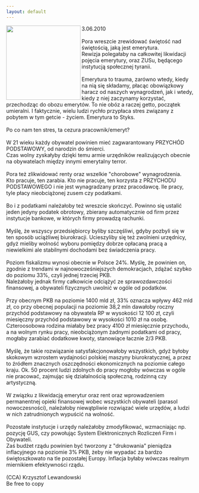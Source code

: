 ```yaml
---
layout: default
---
```

<img src="{{site.baseurl}}\articles\pictures\465.ZUS.jpg"  align="left" width="200"><!--37--><p>
3.06.2010<br><br>Pora wreszcie zrewidować świętość nad świętością, jaką jest emerytura.<br>Rewizja polegałaby na całkowitej likwidacji pojęcia emerytury, oraz ZUSu, będącego instytucją społecznej tyranii.<br><br>Emerytura to trauma, zarówno wtedy, kiedy na nią się składamy, płacąc obowiązkowy haracz od naszych wynagrodzeń, jak i wtedy, kiedy z niej zaczynamy korzystać, przechodząc do obozu emerytów. To nie obóz a raczej getto, początek umieralni. I faktycznie, wielu ludzi rychło przypłaca stres związany z pobytem w tym getcie - życiem. Emerytura to Styks.<br><br>Po co nam ten stres, ta cezura pracownik/emeryt?<br><br>W 21 wieku każdy obywatel powinien mieć zagwarantowany PRZYCHÓD PODSTAWOWY, od narodzin do śmierci.<br>Czas wolny zyskałyby dzięki temu armie urzędników realizujących obecnie na obywatelach między innymi emerytalny terror.<br><br>Pora też zlikwidować renty oraz wszelkie "chorobowe" wynagrodzenia.<br>Kto pracuje, ten zarabia. Kto nie pracuje, ten korzysta z PRZYCHODU PODSTAWOWEGO i nie jest wynagradzany przez pracodawcę. Ile pracy, tyle płacy nieobciążonej zusem czy podatkami.<br><br>Bo i z podatkami należałoby też wreszcie skończyć. Powinno się ustalić jeden jedyny podatek obrotowy, zbierany automatycznie od firm przez instytucje bankowe, w których firmy prowadzą rachunki.<br><br>Myślę, że wszyscy przedsiębiorcy byliby szczęśliwi, gdyby pozbyli się w ten sposób uciążliwej biurokracji. Ucieszyliby się też zwolnieni urzędnicy, gdyż mieliby wolność wyboru pomiędzy dobrze opłacaną pracą a niewielkimi ale stabilnymi dochodami bez świadczenia pracy.<br><br>Poziom fiskalizmu wynosi obecnie w Polsce 24%. Myślę, że powinien on, zgodnie z trendami w najnowocześniejszych demokracjach, zdążać szybko do poziomu 33%, czyli jednej trzeciej PKB. <br>Należałoby jednak firmy całkowicie odciążyć ze sprawozdawczości finansowej, a obywateli fizycznych uwolnić w ogóle od podatków.<br><br>Przy obecnym PKB na poziomie 1400 mld zł, 33% oznacza wpływy 462 mld zł, co przy obecnej populacji na poziomie 38,2 mln dawałoby roczny przychód podstawowy na obywatela RP w wysokości 12 100 zł, czyli miesięczny przychód podstawowy w wysokości 1010 zł na osobę.<br>Czteroosobowa rodzina miałaby bez pracy 4100 zł miesięcznie przychodu, a na wolnym rynku pracy, nieobciążonym żadnymi podatkami od pracy, mogłaby zarabiać dodatkowe kwoty, stanowiące łacznie 2/3 PKB.<br><br>Myślę, że takie rozwiązanie satysfakcjonowałoby wszystkich, gdyż byłoby skokowym wzrostem wydajności polskiej maszyny biurokratycznej, a przez to źródłem znacznych oszczędności ekonomicznych na poziomie całego kraju. Ok. 50 procent ludzi zdolnych do pracy mogłoby wówczas w ogóle nie pracować, zajmując się działalnością społeczną, rodzinną czy artystyczną.<br><br>W związku z likwidacją emerytur oraz rent oraz wprowadzeniem permanentnej opieki finansowej wobec wszystkich obywateli (parasol nowoczesności), należałoby niewątpliwie rozwiązać wiele urzędów, a ludzi w nich zatrudnionych wypuścić na wolność.<br><br>Pozostałe instytucje i urzędy należałoby zmodyfikować, wzmacniając np. pozycję GUS, czy powołując System Elektronicznych Rozliczeń Firm i Obywateli.<br>Zaś budżet rządu powinien być tworzony z "drukowania" pieniądza inflacyjnego na poziomie 3% PKB, żeby nie wypadać za bardzo świętoszkowato na tle pozostałej Europy. Inflacja byłaby wówczas realnym miernikiem efektywności rządu.<br><br>(CCA) Krzysztof Lewandowski<br>Be free to copy<br></p>